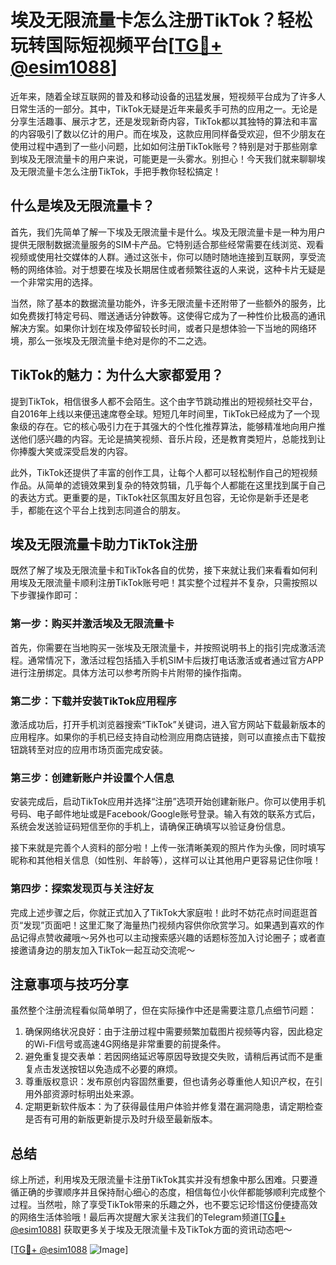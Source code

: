 # 埃及无限流量卡怎么注册TikTok？轻松玩转国际短视频平台[[TG💪+ @esim1088](https://t.me/s/esim1088)]

近年来，随着全球互联网的普及和移动设备的迅猛发展，短视频平台成为了许多人日常生活的一部分。其中，TikTok无疑是近年来最炙手可热的应用之一。无论是分享生活趣事、展示才艺，还是发现新奇内容，TikTok都以其独特的算法和丰富的内容吸引了数以亿计的用户。而在埃及，这款应用同样备受欢迎，但不少朋友在使用过程中遇到了一些小问题，比如如何注册TikTok账号？特别是对于那些刚拿到埃及无限流量卡的用户来说，可能更是一头雾水。别担心！今天我们就来聊聊埃及无限流量卡怎么注册TikTok，手把手教你轻松搞定！

## 什么是埃及无限流量卡？

首先，我们先简单了解一下埃及无限流量卡是什么。埃及无限流量卡是一种为用户提供无限制数据流量服务的SIM卡产品。它特别适合那些经常需要在线浏览、观看视频或使用社交媒体的人群。通过这张卡，你可以随时随地连接到互联网，享受流畅的网络体验。对于想要在埃及长期居住或者频繁往返的人来说，这种卡片无疑是一个非常实用的选择。

当然，除了基本的数据流量功能外，许多无限流量卡还附带了一些额外的服务，比如免费拨打特定号码、赠送通话分钟数等。这使得它成为了一种性价比极高的通讯解决方案。如果你计划在埃及停留较长时间，或者只是想体验一下当地的网络环境，那么一张埃及无限流量卡绝对是你的不二之选。

## TikTok的魅力：为什么大家都爱用？

提到TikTok，相信很多人都不会陌生。这个由字节跳动推出的短视频社交平台，自2016年上线以来便迅速席卷全球。短短几年时间里，TikTok已经成为了一个现象级的存在。它的核心吸引力在于其强大的个性化推荐算法，能够精准地向用户推送他们感兴趣的内容。无论是搞笑视频、音乐片段，还是教育类短片，总能找到让你捧腹大笑或深受启发的内容。

此外，TikTok还提供了丰富的创作工具，让每个人都可以轻松制作自己的短视频作品。从简单的滤镜效果到复杂的特效剪辑，几乎每个人都能在这里找到属于自己的表达方式。更重要的是，TikTok社区氛围友好且包容，无论你是新手还是老手，都能在这个平台上找到志同道合的朋友。

## 埃及无限流量卡助力TikTok注册

既然了解了埃及无限流量卡和TikTok各自的优势，接下来就让我们来看看如何利用埃及无限流量卡顺利注册TikTok账号吧！其实整个过程并不复杂，只需按照以下步骤操作即可：

### 第一步：购买并激活埃及无限流量卡

首先，你需要在当地购买一张埃及无限流量卡，并按照说明书上的指引完成激活流程。通常情况下，激活过程包括插入手机SIM卡后拨打电话激活或者通过官方APP进行注册绑定。具体方法可以参考所购卡片附带的操作指南。

### 第二步：下载并安装TikTok应用程序

激活成功后，打开手机浏览器搜索“TikTok”关键词，进入官方网站下载最新版本的应用程序。如果你的手机已经支持自动检测应用商店链接，则可以直接点击下载按钮跳转至对应的应用市场页面完成安装。

### 第三步：创建新账户并设置个人信息

安装完成后，启动TikTok应用并选择“注册”选项开始创建新账户。你可以使用手机号码、电子邮件地址或是Facebook/Google账号登录。输入有效的联系方式后，系统会发送验证码短信至你的手机上，请确保正确填写以验证身份信息。

接下来就是完善个人资料的部分啦！上传一张清晰美观的照片作为头像，同时填写昵称和其他相关信息（如性别、年龄等），这样可以让其他用户更容易记住你哦！

### 第四步：探索发现页与关注好友

完成上述步骤之后，你就正式加入了TikTok大家庭啦！此时不妨花点时间逛逛首页“发现”页面吧！这里汇聚了海量热门视频内容供你欣赏学习。如果遇到喜欢的作品记得点赞收藏哦～另外也可以主动搜索感兴趣的话题标签加入讨论圈子；或者直接邀请身边的朋友加入TikTok一起互动交流呢～

## 注意事项与技巧分享

虽然整个注册流程看似简单明了，但在实际操作中还是需要注意几点细节问题：

1. 确保网络状况良好：由于注册过程中需要频繁加载图片视频等内容，因此稳定的Wi-Fi信号或高速4G网络是非常重要的前提条件。
2. 避免重复提交表单：若因网络延迟等原因导致提交失败，请稍后再试而不是重复点击发送按钮以免造成不必要的麻烦。
3. 尊重版权意识：发布原创内容固然重要，但也请务必尊重他人知识产权，在引用外部资源时标明出处来源。
4. 定期更新软件版本：为了获得最佳用户体验并修复潜在漏洞隐患，请定期检查是否有可用的新版更新提示及时升级至最新版本。

## 总结

综上所述，利用埃及无限流量卡注册TikTok其实并没有想象中那么困难。只要遵循正确的步骤顺序并且保持耐心细心的态度，相信每位小伙伴都能够顺利完成整个过程。当然啦，除了享受TikTok带来的乐趣之外，也不要忘记珍惜这份便捷高效的网络生活体验哦！最后再次提醒大家关注我们的Telegram频道[[TG💪+ @esim1088](https://t.me/s/esim1088)] 获取更多关于埃及无限流量卡及TikTok方面的资讯动态吧～

[[TG💪+ @esim1088](https://t.me/s/esim1088) ![Image](https://i.postimg.cc/4NQfJmqS/Snipaste-2025-05-13-00-14-12.png)]